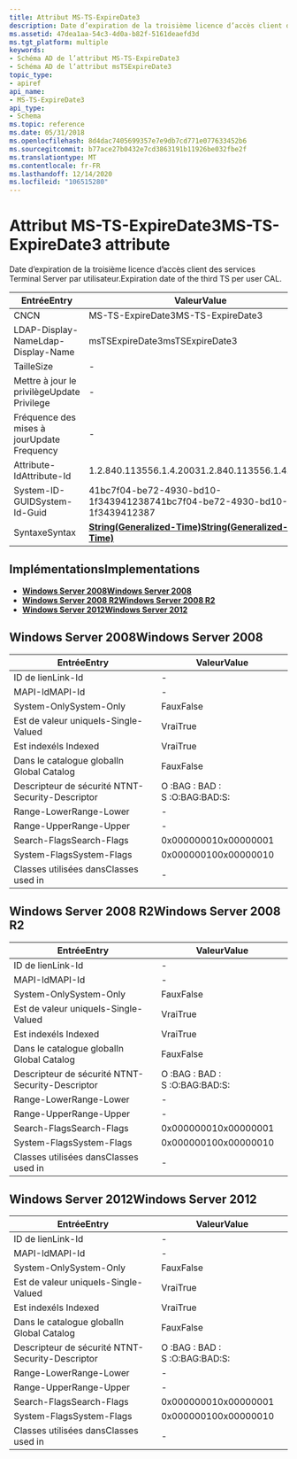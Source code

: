 ```yaml
---
title: Attribut MS-TS-ExpireDate3
description: Date d’expiration de la troisième licence d’accès client des services Terminal Server par utilisateur.
ms.assetid: 47dea1aa-54c3-4d0a-b82f-5161deaefd3d
ms.tgt_platform: multiple
keywords:
- Schéma AD de l’attribut MS-TS-ExpireDate3
- Schéma AD de l’attribut msTSExpireDate3
topic_type:
- apiref
api_name:
- MS-TS-ExpireDate3
api_type:
- Schema
ms.topic: reference
ms.date: 05/31/2018
ms.openlocfilehash: 8d4dac7405699357e7e9db7cd771e077633452b6
ms.sourcegitcommit: b77ace27b0432e7cd3863191b11926be032fbe2f
ms.translationtype: MT
ms.contentlocale: fr-FR
ms.lasthandoff: 12/14/2020
ms.locfileid: "106515280"
---
```

# <a name="ms-ts-expiredate3-attribute"></a><span data-ttu-id="439f8-105">Attribut MS-TS-ExpireDate3</span><span class="sxs-lookup"><span data-stu-id="439f8-105">MS-TS-ExpireDate3 attribute</span></span>

<span data-ttu-id="439f8-106">Date d’expiration de la troisième licence d’accès client des services Terminal Server par utilisateur.</span><span class="sxs-lookup"><span data-stu-id="439f8-106">Expiration date of the third TS per user CAL.</span></span>



| <span data-ttu-id="439f8-107">Entrée</span><span class="sxs-lookup"><span data-stu-id="439f8-107">Entry</span></span> | <span data-ttu-id="439f8-108">Valeur</span><span class="sxs-lookup"><span data-stu-id="439f8-108">Value</span></span> |
|-------------------|---------------------------------------------------------------|
| <span data-ttu-id="439f8-109">CN</span><span class="sxs-lookup"><span data-stu-id="439f8-109">CN</span></span>                | <span data-ttu-id="439f8-110">MS-TS-ExpireDate3</span><span class="sxs-lookup"><span data-stu-id="439f8-110">MS-TS-ExpireDate3</span></span>                                             |
| <span data-ttu-id="439f8-111">LDAP-Display-Name</span><span class="sxs-lookup"><span data-stu-id="439f8-111">Ldap-Display-Name</span></span> | <span data-ttu-id="439f8-112">msTSExpireDate3</span><span class="sxs-lookup"><span data-stu-id="439f8-112">msTSExpireDate3</span></span>                                               |
| <span data-ttu-id="439f8-113">Taille</span><span class="sxs-lookup"><span data-stu-id="439f8-113">Size</span></span>              | \-                                                            |
| <span data-ttu-id="439f8-114">Mettre à jour le privilège</span><span class="sxs-lookup"><span data-stu-id="439f8-114">Update Privilege</span></span>  | \-                                                            |
| <span data-ttu-id="439f8-115">Fréquence des mises à jour</span><span class="sxs-lookup"><span data-stu-id="439f8-115">Update Frequency</span></span>  | \-                                                            |
| <span data-ttu-id="439f8-116">Attribute-Id</span><span class="sxs-lookup"><span data-stu-id="439f8-116">Attribute-Id</span></span>      | <span data-ttu-id="439f8-117">1.2.840.113556.1.4.2003</span><span class="sxs-lookup"><span data-stu-id="439f8-117">1.2.840.113556.1.4.2003</span></span>                                       |
| <span data-ttu-id="439f8-118">System-ID-GUID</span><span class="sxs-lookup"><span data-stu-id="439f8-118">System-Id-Guid</span></span>    | <span data-ttu-id="439f8-119">41bc7f04-be72-4930-bd10-1f3439412387</span><span class="sxs-lookup"><span data-stu-id="439f8-119">41bc7f04-be72-4930-bd10-1f3439412387</span></span>                          |
| <span data-ttu-id="439f8-120">Syntaxe</span><span class="sxs-lookup"><span data-stu-id="439f8-120">Syntax</span></span>            | [<span data-ttu-id="439f8-121">**String(Generalized-Time)**</span><span class="sxs-lookup"><span data-stu-id="439f8-121">**String(Generalized-Time)**</span></span>](s-string-generalized-time.md) |



## <a name="implementations"></a><span data-ttu-id="439f8-122">Implémentations</span><span class="sxs-lookup"><span data-stu-id="439f8-122">Implementations</span></span>

-   [<span data-ttu-id="439f8-123">**Windows Server 2008**</span><span class="sxs-lookup"><span data-stu-id="439f8-123">**Windows Server 2008**</span></span>](#windows-server-2008)
-   [<span data-ttu-id="439f8-124">**Windows Server 2008 R2**</span><span class="sxs-lookup"><span data-stu-id="439f8-124">**Windows Server 2008 R2**</span></span>](#windows-server-2008-r2)
-   [<span data-ttu-id="439f8-125">**Windows Server 2012**</span><span class="sxs-lookup"><span data-stu-id="439f8-125">**Windows Server 2012**</span></span>](#windows-server-2012)

## <a name="windows-server-2008"></a><span data-ttu-id="439f8-126">Windows Server 2008</span><span class="sxs-lookup"><span data-stu-id="439f8-126">Windows Server 2008</span></span>



| <span data-ttu-id="439f8-127">Entrée</span><span class="sxs-lookup"><span data-stu-id="439f8-127">Entry</span></span> | <span data-ttu-id="439f8-128">Valeur</span><span class="sxs-lookup"><span data-stu-id="439f8-128">Value</span></span> |
|------------------------|--------------|
| <span data-ttu-id="439f8-129">ID de lien</span><span class="sxs-lookup"><span data-stu-id="439f8-129">Link-Id</span></span>                | \-           |
| <span data-ttu-id="439f8-130">MAPI-Id</span><span class="sxs-lookup"><span data-stu-id="439f8-130">MAPI-Id</span></span>                | \-           |
| <span data-ttu-id="439f8-131">System-Only</span><span class="sxs-lookup"><span data-stu-id="439f8-131">System-Only</span></span>            | <span data-ttu-id="439f8-132">Faux</span><span class="sxs-lookup"><span data-stu-id="439f8-132">False</span></span>        |
| <span data-ttu-id="439f8-133">Est de valeur unique</span><span class="sxs-lookup"><span data-stu-id="439f8-133">Is-Single-Valued</span></span>       | <span data-ttu-id="439f8-134">Vrai</span><span class="sxs-lookup"><span data-stu-id="439f8-134">True</span></span>         |
| <span data-ttu-id="439f8-135">Est indexé</span><span class="sxs-lookup"><span data-stu-id="439f8-135">Is Indexed</span></span>             | <span data-ttu-id="439f8-136">Vrai</span><span class="sxs-lookup"><span data-stu-id="439f8-136">True</span></span>         |
| <span data-ttu-id="439f8-137">Dans le catalogue global</span><span class="sxs-lookup"><span data-stu-id="439f8-137">In Global Catalog</span></span>      | <span data-ttu-id="439f8-138">Faux</span><span class="sxs-lookup"><span data-stu-id="439f8-138">False</span></span>        |
| <span data-ttu-id="439f8-139">Descripteur de sécurité NT</span><span class="sxs-lookup"><span data-stu-id="439f8-139">NT-Security-Descriptor</span></span> | <span data-ttu-id="439f8-140">O :BAG : BAD : S :</span><span class="sxs-lookup"><span data-stu-id="439f8-140">O:BAG:BAD:S:</span></span> |
| <span data-ttu-id="439f8-141">Range-Lower</span><span class="sxs-lookup"><span data-stu-id="439f8-141">Range-Lower</span></span>            | \-           |
| <span data-ttu-id="439f8-142">Range-Upper</span><span class="sxs-lookup"><span data-stu-id="439f8-142">Range-Upper</span></span>            | \-           |
| <span data-ttu-id="439f8-143">Search-Flags</span><span class="sxs-lookup"><span data-stu-id="439f8-143">Search-Flags</span></span>           | <span data-ttu-id="439f8-144">0x00000001</span><span class="sxs-lookup"><span data-stu-id="439f8-144">0x00000001</span></span>   |
| <span data-ttu-id="439f8-145">System-Flags</span><span class="sxs-lookup"><span data-stu-id="439f8-145">System-Flags</span></span>           | <span data-ttu-id="439f8-146">0x00000010</span><span class="sxs-lookup"><span data-stu-id="439f8-146">0x00000010</span></span>   |
| <span data-ttu-id="439f8-147">Classes utilisées dans</span><span class="sxs-lookup"><span data-stu-id="439f8-147">Classes used in</span></span>        | \-           |



## <a name="windows-server-2008-r2"></a><span data-ttu-id="439f8-148">Windows Server 2008 R2</span><span class="sxs-lookup"><span data-stu-id="439f8-148">Windows Server 2008 R2</span></span>



| <span data-ttu-id="439f8-149">Entrée</span><span class="sxs-lookup"><span data-stu-id="439f8-149">Entry</span></span> | <span data-ttu-id="439f8-150">Valeur</span><span class="sxs-lookup"><span data-stu-id="439f8-150">Value</span></span> |
|------------------------|--------------|
| <span data-ttu-id="439f8-151">ID de lien</span><span class="sxs-lookup"><span data-stu-id="439f8-151">Link-Id</span></span>                | \-           |
| <span data-ttu-id="439f8-152">MAPI-Id</span><span class="sxs-lookup"><span data-stu-id="439f8-152">MAPI-Id</span></span>                | \-           |
| <span data-ttu-id="439f8-153">System-Only</span><span class="sxs-lookup"><span data-stu-id="439f8-153">System-Only</span></span>            | <span data-ttu-id="439f8-154">Faux</span><span class="sxs-lookup"><span data-stu-id="439f8-154">False</span></span>        |
| <span data-ttu-id="439f8-155">Est de valeur unique</span><span class="sxs-lookup"><span data-stu-id="439f8-155">Is-Single-Valued</span></span>       | <span data-ttu-id="439f8-156">Vrai</span><span class="sxs-lookup"><span data-stu-id="439f8-156">True</span></span>         |
| <span data-ttu-id="439f8-157">Est indexé</span><span class="sxs-lookup"><span data-stu-id="439f8-157">Is Indexed</span></span>             | <span data-ttu-id="439f8-158">Vrai</span><span class="sxs-lookup"><span data-stu-id="439f8-158">True</span></span>         |
| <span data-ttu-id="439f8-159">Dans le catalogue global</span><span class="sxs-lookup"><span data-stu-id="439f8-159">In Global Catalog</span></span>      | <span data-ttu-id="439f8-160">Faux</span><span class="sxs-lookup"><span data-stu-id="439f8-160">False</span></span>        |
| <span data-ttu-id="439f8-161">Descripteur de sécurité NT</span><span class="sxs-lookup"><span data-stu-id="439f8-161">NT-Security-Descriptor</span></span> | <span data-ttu-id="439f8-162">O :BAG : BAD : S :</span><span class="sxs-lookup"><span data-stu-id="439f8-162">O:BAG:BAD:S:</span></span> |
| <span data-ttu-id="439f8-163">Range-Lower</span><span class="sxs-lookup"><span data-stu-id="439f8-163">Range-Lower</span></span>            | \-           |
| <span data-ttu-id="439f8-164">Range-Upper</span><span class="sxs-lookup"><span data-stu-id="439f8-164">Range-Upper</span></span>            | \-           |
| <span data-ttu-id="439f8-165">Search-Flags</span><span class="sxs-lookup"><span data-stu-id="439f8-165">Search-Flags</span></span>           | <span data-ttu-id="439f8-166">0x00000001</span><span class="sxs-lookup"><span data-stu-id="439f8-166">0x00000001</span></span>   |
| <span data-ttu-id="439f8-167">System-Flags</span><span class="sxs-lookup"><span data-stu-id="439f8-167">System-Flags</span></span>           | <span data-ttu-id="439f8-168">0x00000010</span><span class="sxs-lookup"><span data-stu-id="439f8-168">0x00000010</span></span>   |
| <span data-ttu-id="439f8-169">Classes utilisées dans</span><span class="sxs-lookup"><span data-stu-id="439f8-169">Classes used in</span></span>        | \-           |



## <a name="windows-server-2012"></a><span data-ttu-id="439f8-170">Windows Server 2012</span><span class="sxs-lookup"><span data-stu-id="439f8-170">Windows Server 2012</span></span>



| <span data-ttu-id="439f8-171">Entrée</span><span class="sxs-lookup"><span data-stu-id="439f8-171">Entry</span></span> | <span data-ttu-id="439f8-172">Valeur</span><span class="sxs-lookup"><span data-stu-id="439f8-172">Value</span></span> |
|------------------------|--------------|
| <span data-ttu-id="439f8-173">ID de lien</span><span class="sxs-lookup"><span data-stu-id="439f8-173">Link-Id</span></span>                | \-           |
| <span data-ttu-id="439f8-174">MAPI-Id</span><span class="sxs-lookup"><span data-stu-id="439f8-174">MAPI-Id</span></span>                | \-           |
| <span data-ttu-id="439f8-175">System-Only</span><span class="sxs-lookup"><span data-stu-id="439f8-175">System-Only</span></span>            | <span data-ttu-id="439f8-176">Faux</span><span class="sxs-lookup"><span data-stu-id="439f8-176">False</span></span>        |
| <span data-ttu-id="439f8-177">Est de valeur unique</span><span class="sxs-lookup"><span data-stu-id="439f8-177">Is-Single-Valued</span></span>       | <span data-ttu-id="439f8-178">Vrai</span><span class="sxs-lookup"><span data-stu-id="439f8-178">True</span></span>         |
| <span data-ttu-id="439f8-179">Est indexé</span><span class="sxs-lookup"><span data-stu-id="439f8-179">Is Indexed</span></span>             | <span data-ttu-id="439f8-180">Vrai</span><span class="sxs-lookup"><span data-stu-id="439f8-180">True</span></span>         |
| <span data-ttu-id="439f8-181">Dans le catalogue global</span><span class="sxs-lookup"><span data-stu-id="439f8-181">In Global Catalog</span></span>      | <span data-ttu-id="439f8-182">Faux</span><span class="sxs-lookup"><span data-stu-id="439f8-182">False</span></span>        |
| <span data-ttu-id="439f8-183">Descripteur de sécurité NT</span><span class="sxs-lookup"><span data-stu-id="439f8-183">NT-Security-Descriptor</span></span> | <span data-ttu-id="439f8-184">O :BAG : BAD : S :</span><span class="sxs-lookup"><span data-stu-id="439f8-184">O:BAG:BAD:S:</span></span> |
| <span data-ttu-id="439f8-185">Range-Lower</span><span class="sxs-lookup"><span data-stu-id="439f8-185">Range-Lower</span></span>            | \-           |
| <span data-ttu-id="439f8-186">Range-Upper</span><span class="sxs-lookup"><span data-stu-id="439f8-186">Range-Upper</span></span>            | \-           |
| <span data-ttu-id="439f8-187">Search-Flags</span><span class="sxs-lookup"><span data-stu-id="439f8-187">Search-Flags</span></span>           | <span data-ttu-id="439f8-188">0x00000001</span><span class="sxs-lookup"><span data-stu-id="439f8-188">0x00000001</span></span>   |
| <span data-ttu-id="439f8-189">System-Flags</span><span class="sxs-lookup"><span data-stu-id="439f8-189">System-Flags</span></span>           | <span data-ttu-id="439f8-190">0x00000010</span><span class="sxs-lookup"><span data-stu-id="439f8-190">0x00000010</span></span>   |
| <span data-ttu-id="439f8-191">Classes utilisées dans</span><span class="sxs-lookup"><span data-stu-id="439f8-191">Classes used in</span></span>        | \-           |



 

 




